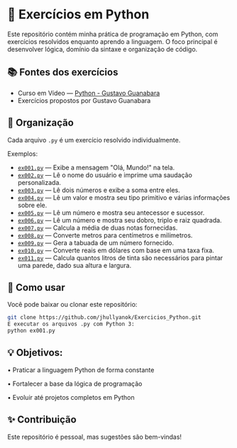 # 🐍 Exercícios em Python

Este repositório contém minha prática de programação em Python, com exercícios resolvidos enquanto aprendo a linguagem. O foco principal é desenvolver lógica, domínio da sintaxe e organização de código.

## 📚 Fontes dos exercícios

- Curso em Vídeo — [Python - Gustavo Guanabara](https://www.cursoemvideo.com/)
- Exercícios propostos por Gustavo Guanabara

## 📁 Organização

Cada arquivo `.py` é um exercício resolvido individualmente.

Exemplos:
- [`ex001.py`](Ex001.py) — Exibe a mensagem "Olá, Mundo!" na tela.
- [`ex002.py`](Ex002.py) — Lê o nome do usuário e imprime uma saudação personalizada.
- [`ex003.py`](Ex003.py) — Lê dois números e exibe a soma entre eles.
- [`ex004.py`](Ex004.py) — Lê um valor e mostra seu tipo primitivo e várias informações sobre ele.
- [`ex005.py`](Ex005.py) — Lê um número e mostra seu antecessor e sucessor.
- [`ex006.py`](Ex006.py) — Lê um número e mostra seu dobro, triplo e raiz quadrada.
- [`ex007.py`](Ex007.py) — Calcula a média de duas notas fornecidas.
- [`ex008.py`](Ex008.py) — Converte metros para centímetros e milímetros.
- [`ex009.py`](Ex009.py) — Gera a tabuada de um número fornecido.
- [`ex010.py`](Ex010.py) — Converte reais em dólares com base em uma taxa fixa.
- [`ex011.py`](Ex011.py) — Calcula quantos litros de tinta são necessários para pintar uma parede, dado sua altura e largura.

## 🚀 Como usar

Você pode baixar ou clonar este repositório:

```bash
git clone https://github.com/jhullyanok/Exercicios_Python.git
E executar os arquivos .py com Python 3:
python ex001.py
```
## 💡 Objetivos:
• Praticar a linguagem Python de forma constante

• Fortalecer a base da lógica de programação

• Evoluir até projetos completos em Python


## ✨ Contribuição
Este repositório é pessoal, mas sugestões são bem-vindas!
